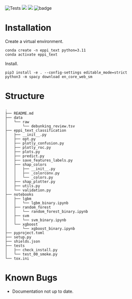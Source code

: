 ![Tests](https://github.com/samjmolyneux/eppi-text-classification/actions/workflows/Tests.yml/badge.svg)
![](https://byob.yarr.is/samjmolyneux/eppi-text-classification/ruff-badge)
![](https://byob.yarr.is/samjmolyneux/eppi-text-classification/mypy-badge)
![badge](https://img.shields.io/endpoint?url=https://gist.githubusercontent.com/samjmolyneux/8eecb8c8d4f9050a92f87c4f8cb859f3/raw/test.json)
# Installation
Create a virtual environment.
```
conda create -n eppi_text python=3.11
conda activate eppi_text
```
Install.
```
pip3 install -e . --config-settings editable_mode=strict 
python3 -m spacy download en_core_web_sm
```

# Structure
<!-- directory-structure-start -->
```
.
├── README.md
├── data
│   └── raw
│       └── debunking_review.tsv
├── eppi_text_classification
│   ├── __init__.py
│   ├── opt.py
│   ├── plotly_confusion.py
│   ├── plotly_roc.py
│   ├── plots.py
│   ├── predict.py
│   ├── save_features_labels.py
│   ├── shap_colors
│   │   ├── __init__.py
│   │   ├── _colorconv.py
│   │   └── _colors.py
│   ├── shap_plotter.py
│   ├── utils.py
│   └── validation.py
├── notebooks
│   ├── lgbm
│   │   └── lgbm_binary.ipynb
│   ├── random_forest
│   │   └── random_forest_binary.ipynb
│   ├── svm
│   │   └── svm_binary.ipynb
│   └── xgboost
│       └── xgboost_binary.ipynb
├── pyproject.toml
├── setup.py
├── shields.json
├── tests
│   ├── check_install.py
│   └── test_00_smoke.py
└── tox.ini
```
<!-- directory-structure-end -->

# Known Bugs
- Documentation not up to date. 
